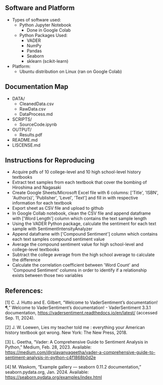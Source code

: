 ## Software and Platform
- Types of software used:
    - Python Jupyter Notebook
        - Done in Google Colab
    - Python Packages Used:
        - VADER
        - NumPy
        - Pandas
        - Seaborn
        - sklearn (scikit-learn)
- Platform:
    - Ubuntu distribution on Linux (ran on Google Colab)

## Documentation Map
- DATA/
    - CleanedData.csv
    - RawData.csv
    - DataProcess.md
- SCRIPTS/
    - SourceCode.ipynb
- OUTPUT/
    - Results.pdf
- README.md
- LISCENSE.md


## Instructions for Reproducing
- Acquire pdfs of 10 college-level and 10 high school-level history textbooks
- Extract text samples from each textbook that cover the bombing of Hiroshima and Nagasaki
- Create Google Sheets/Microsoft Excel file with 6 columns: ['Title', 'ISBN', 'Author(s)', 'Publisher', 'Level', 'Text'] and fill in with respective information for each textbook
- Export sheet as CSV file and upload to github
- In Google Collab notebook, clean the CSV file and append dataframe with ['Word Length'] column which contains the text sample length
- Using the VADER Python package, calculate the sentiment for each text sample with SentimentIntensityAnalyzer
- Append dataframe with ['Compound Sentiment'] column which contains each text samples compound sentiment value
- Average the compound sentiment value for high school-level and college-level textbooks
- Subtract the college average from the high school average to calculate the difference
- Calculate the correlation coefficient between 'Word Count' and 'Compound Sentiment' columns in order to identify if a relationship exists between those two variables

## References:
[1] C. J. Hutto and E. Gilbert, “Welcome to VaderSentiment’s documentation!¶,” Welcome to VaderSentiment’s documentation! - VaderSentiment 3.3.1 documentation, https://vadersentiment.readthedocs.io/en/latest/ (accessed Sep. 11, 2024).

[2] J. W. Loewen, Lies my teacher told me : everything your American history textbook got wrong. New York: The New Press, 2018.

[3] L. Geetha, “Vader: A Comprehensive Guide to Sentiment Analysis in Python,” Medium, Feb. 28, 2023. Available: https://medium.com/@rslavanyageetha/vader-a-comprehensive-guide-to-sentiment-analysis-in-python-c4f1868b0d2e

[4] M. Waskom, “Example gallery — seaborn 0.11.2 documentation,” seaborn.pydata.org, Jan. 2024. Available: https://seaborn.pydata.org/examples/index.html
